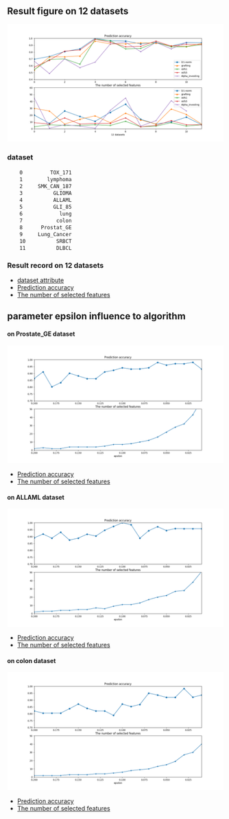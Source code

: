 ## Result figure on 12 datasets
![image](https://github.com/zhonghuawu/design/raw/master/datas/gene/all_result/all.png)

### dataset
        0         TOX_171
        1        lymphoma
        2     SMK_CAN_187
        3          GLIOMA
        4          ALLAML
        5          GLI_85
        6            lung
        7           colon
        8      Prostat_GE
        9     Lung_Cancer
        10          SRBCT
        11          DLBCL

### Result record on 12 datasets
* [dataset attribute](https://github.com/zhonghuawu/design/blob/master/datas/gene/all_result/all_attribute.csv) <br>
* [Prediction accuracy](https://github.com/zhonghuawu/design/blob/master/datas/gene/all_result/all_cls.csv) <br>
* [The number of selected features](https://github.com/zhonghuawu/design/blob/master/datas/gene/all_result/all_nfs.csv)

## parameter epsilon influence to algorithm
#### on Prostate\_GE dataset
![image](https://github.com/zhonghuawu/design/raw/master/datas/gene/all_result/opt_epsilon_on_Prostate_GE.png)
* [Prediction accuracy](https://github.com/zhonghuawu/design/blob/master/datas/gene/all_result/opt_epsilon_on_Prostate_GE_cls.csv)
* [The number of selected features](https://github.com/zhonghuawu/design/blob/master/datas/gene/all_result/opt_epsilon_on_Prostate_GE_nfs.csv)

#### on ALLAML dataset
![image](https://github.com/zhonghuawu/design/raw/master/datas/gene/all_result/opt_epsilon_on_ALLAML.png)
* [Prediction accuracy](https://github.com/zhonghuawu/design/blob/master/datas/gene/all_result/opt_epsilon_on_ALLAML_cls.csv)
* [The number of selected features](https://github.com/zhonghuawu/design/blob/master/datas/gene/all_result/opt_epsilon_on_ALLAML_nfs.csv)

#### on colon dataset
![image](https://github.com/zhonghuawu/design/raw/master/datas/gene/all_result/opt_epsilon_on_colon.png)
* [Prediction accuracy](https://github.com/zhonghuawu/design/blob/master/datas/gene/all_result/opt_epsilon_on_colon_cls.csv)
* [The number of selected features](https://github.com/zhonghuawu/design/blob/master/datas/gene/all_result/opt_epsilon_on_colon_nfs.csv)
